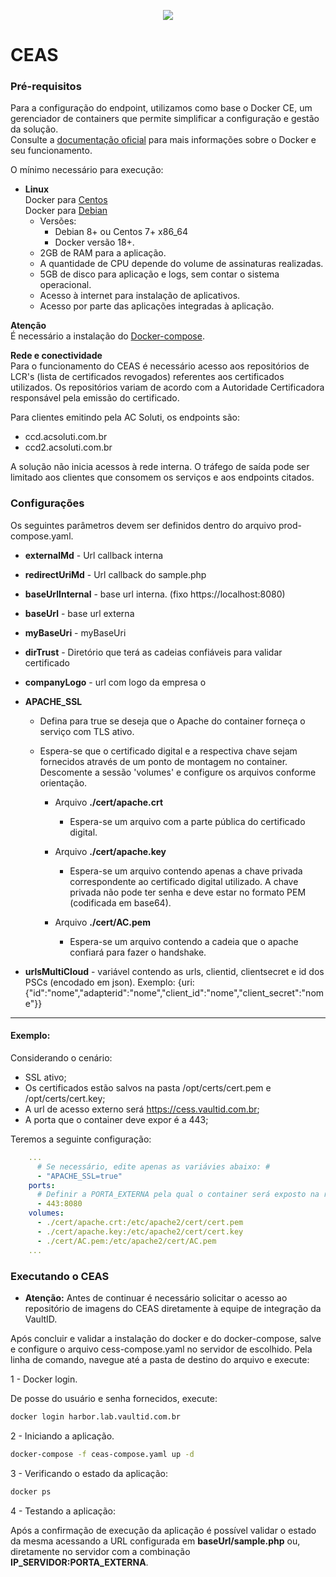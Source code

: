 <p align="center">
  <img src="/images/vaultID.png"/>
</p>

# CEAS
### Pré-requisitos

Para a configuração do endpoint, utilizamos como base o Docker CE, um gerenciador de containers que permite simplificar a 
configuração e gestão da solução.   
Consulte a [documentação oficial](https://www.docker.com/) para mais informações sobre 
o Docker e seu funcionamento. 

O mínimo necessário para execução:  
    	 
* **Linux**  
Docker para [Centos](https://docs.docker.com/v17.12/install/linux/docker-ce/centos/#install-docker-ce )  
Docker para [Debian](https://docs.docker.com/v17.12/install/linux/docker-ce/debian/#install-docker-ce)
    - Versões:
        - Debian 8+ ou Centos 7+ x86_64
        - Docker versão 18+.
    - 2GB de RAM para a aplicação.
    - A quantidade de CPU depende do volume de assinaturas realizadas.       
    - 5GB de disco para aplicação e logs, sem contar o sistema operacional.
    - Acesso à internet para instalação de aplicativos.
    - Acesso por parte das aplicações integradas à aplicação.
    
**Atenção**    
É necessário a instalação do [Docker-compose](https://docs.docker.com/compose/install/#install-compose).

**Rede e conectividade**  
Para o funcionamento do CEAS é necessário acesso aos repositórios de LCR's (lista de certificados revogados) referentes aos certificados utilizados. Os repositórios variam de acordo com a Autoridade Certificadora responsável pela emissão do certificado.

Para clientes emitindo pela AC Soluti, os endpoints são:

  - ccd.acsoluti.com.br
  - ccd2.acsoluti.com.br

A solução não inicia acessos à rede interna. O tráfego de saída pode ser limitado aos clientes que consomem os serviços e aos endpoints citados.
    
### Configurações

Os seguintes parâmetros devem ser definidos dentro do arquivo prod-compose.yaml.

* **externalMd** - Url callback interna

* **redirectUriMd** - Url callback do sample.php

* **baseUrlInternal** - base url interna. (fixo https://localhost:8080)

* **baseUrl** - base url externa

* **myBaseUri** - myBaseUri

* **dirTrust** - Diretório que terá as cadeias confiáveis para validar certificado 

* **companyLogo** - url com logo da empresa o

* **APACHE_SSL** 
   - Defina para true se deseja que o Apache do container forneça o serviço com TLS ativo.  
   - Espera-se que o certificado digital e a respectiva chave sejam fornecidos através de um ponto de montagem no 
   container. Descomente a sessão 'volumes' e configure os arquivos conforme orientação.

        - Arquivo **./cert/apache.crt** 
            - Espera-se um arquivo com a parte pública do certificado digital.

        - Arquivo **./cert/apache.key** 
            - Espera-se um arquivo contendo apenas a chave privada correspondente ao certificado digital utilizado. 
            A chave privada não pode ter senha e deve estar no formato PEM (codificada em base64).
            
        - Arquivo **./cert/AC.pem**
            - Espera-se um arquivo contendo a cadeia que o apache confiará para fazer o handshake.

* **urlsMultiCloud** - variável contendo as urls, clientid, clientsecret e id dos PSCs (encodado em json). Exemplo: 
{uri:{"id":"nome","adapterid":"nome","client_id":"nome","client_secret":"nome"}}
 
---
#### Exemplo:

Considerando o cenário:  
 - SSL ativo;
 - Os certificados estão salvos na pasta /opt/certs/cert.pem e /opt/certs/cert.key;  
 - A url de acesso externo será https://cess.vaultid.com.br;
 - A porta que o container deve expor é a 443;  
    
Teremos a seguinte configuração:

```yaml
    ...
      # Se necessário, edite apenas as variávies abaixo: #
      - "APACHE_SSL=true"
    ports:
      # Definir a PORTA_EXTERNA pela qual o container será exposto na rede.
      - 443:8080
    volumes:
      - ./cert/apache.crt:/etc/apache2/cert/cert.pem
      - ./cert/apache.key:/etc/apache2/cert/cert.key
      - ./cert/AC.pem:/etc/apache2/cert/AC.pem
    ... 
```

### Executando o CEAS

* **Atenção:** Antes de continuar é necessário solicitar o acesso ao repositório de imagens do CEAS diretamente à equipe 
de integração da VaultID.
   
Após concluir e validar a instalação do docker e do docker-compose, salve e configure o arquivo cess-compose.yaml no servidor de escolhido.
Pela linha de comando, navegue até a pasta de destino do arquivo e execute:

1 - Docker login.  

De posse do usuário e senha fornecidos, execute:
```bash
docker login harbor.lab.vaultid.com.br
```

2 - Iniciando a aplicação.

```bash
docker-compose -f ceas-compose.yaml up -d
```

3 - Verificando o estado da aplicação:

```bash
docker ps 
```

4 - Testando a aplicação:

Após a confirmação de execução da aplicação é possível validar o estado da mesma acessando a URL configurada 
em **baseUrl/sample.php** ou, diretamente no servidor com a combinação **IP_SERVIDOR:PORTA_EXTERNA**. 
